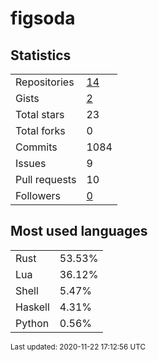 # figsoda


## Statistics

<table>
    <tr>
        <td>Repositories</td>
        <td><a href="https://github.com/figsoda?tab=repositories">14</a></td>
    </tr>
    <tr>
        <td>Gists</td>
        <td><a href="https://gist.github.com/figsoda">2</a></td>
    </tr>
    <tr>
        <td>Total stars</td>
        <td>23</td>
    </tr>
    <tr>
        <td>Total forks</td>
        <td>0</td>
    </tr>
    <tr>
        <td>Commits</td>
        <td>1084</td>
    </tr>
    <tr>
        <td>Issues</td>
        <td>9</td>
    </tr>
    <tr>
        <td>Pull requests</td>
        <td>10</td>
    </tr>
    <tr>
        <td>Followers</td>
        <td><a href="https://github.com/figsoda?tab=followers">0</a></td>
    </tr>
</table>


## Most used languages

<table>
<tr><td>Rust</td><td>53.53%</td></tr>
<tr><td>Lua</td><td>36.12%</td></tr>
<tr><td>Shell</td><td>5.47%</td></tr>
<tr><td>Haskell</td><td>4.31%</td></tr>
<tr><td>Python</td><td>0.56%</td></tr>
</table>


<sub>Last updated: 2020-11-22 17:12:56 UTC</sub>
